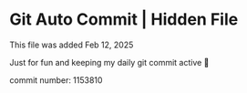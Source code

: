 # Git Auto Commit | Hidden File

This file was added Feb 12, 2025

Just for fun and keeping my daily git commit active 🤪

commit number: 1153810
